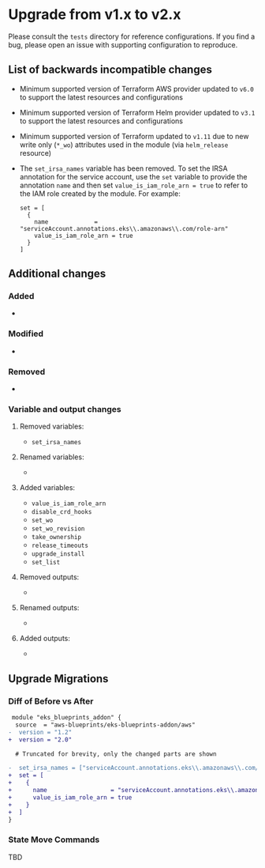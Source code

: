 # Upgrade from v1.x to v2.x

Please consult the `tests` directory for reference configurations. If you find a bug, please open an issue with supporting configuration to reproduce.

## List of backwards incompatible changes

- Minimum supported version of Terraform AWS provider updated to `v6.0` to support the latest resources and configurations
- Minimum supported version of Terraform Helm provider updated to `v3.1` to support the latest resources and configurations
- Minimum supported version of Terraform updated to `v1.11` due to new write only (`*_wo`) attributes used in the module (via `helm_release` resource)
- The `set_irsa_names` variable has been removed. To set the IRSA annotation for the service account, use the `set` variable to provide the annotation `name` and then set `value_is_iam_role_arn = true` to refer to the IAM role created by the module. For example:

  ```hcl
  set = [
    {
      name             = "serviceAccount.annotations.eks\\.amazonaws\\.com/role-arn"
      value_is_iam_role_arn = true
    }
  ]
  ```

## Additional changes

### Added

-

### Modified

-

### Removed

-

### Variable and output changes

1. Removed variables:

    - `set_irsa_names`

2. Renamed variables:

    -

3. Added variables:

    - `value_is_iam_role_arn`
    - `disable_crd_hooks`
    - `set_wo`
    - `set_wo_revision`
    - `take_ownership`
    - `release_timeouts`
    - `upgrade_install`
    - `set_list`

4. Removed outputs:

    -

5. Renamed outputs:

    -

6. Added outputs:

    -

## Upgrade Migrations

### Diff of Before vs After

```diff
 module "eks_blueprints_addon" {
  source  = "aws-blueprints/eks-blueprints-addon/aws"
-  version = "1.2"
+  version = "2.0"

  # Truncated for brevity, only the changed parts are shown

-  set_irsa_names = ["serviceAccount.annotations.eks\\.amazonaws\\.com/role-arn"]
+  set = [
+    {
+      name                  = "serviceAccount.annotations.eks\\.amazonaws\\.com/role-arn"
+      value_is_iam_role_arn = true
+    }
+  ]
}
```

### State Move Commands

TBD
